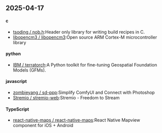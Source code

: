 ## 2025-04-17
#### c
* [tsoding / nob.h](https://github.com/tsoding/nob.h):Header only library for writing build recipes in C.
* [libopencm3 / libopencm3](https://github.com/libopencm3/libopencm3):Open source ARM Cortex-M microcontroller library
#### python
* [IBM / terratorch](https://github.com/IBM/terratorch):A Python toolkit for fine-tuning Geospatial Foundation Models (GFMs).
#### javascript
* [zombieyang / sd-ppp](https://github.com/zombieyang/sd-ppp):Simplify ComfyUI and Connect with Photoshop
* [Stremio / stremio-web](https://github.com/Stremio/stremio-web):Stremio - Freedom to Stream
#### TypeScript
* [react-native-maps / react-native-maps](https://github.com/react-native-maps/react-native-maps):React Native Mapview component for iOS + Android
